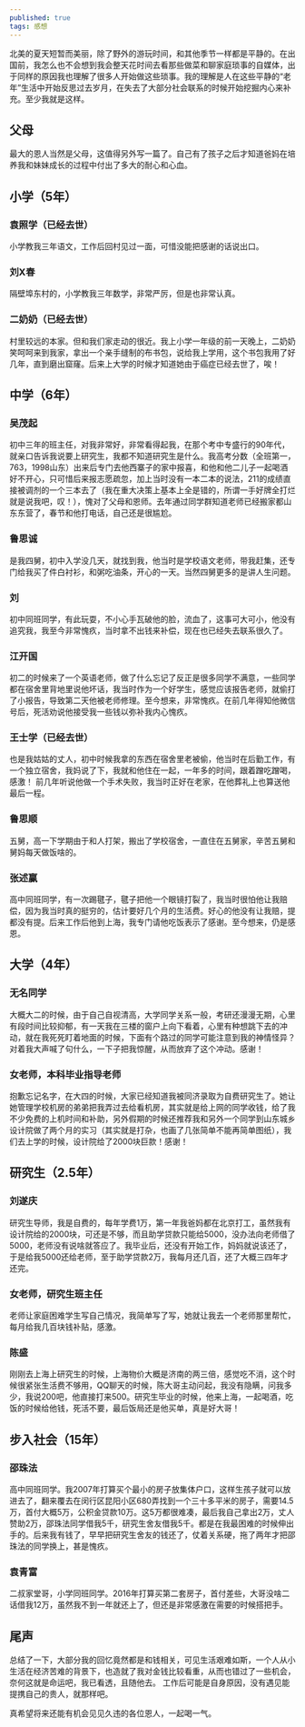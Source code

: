 ```yaml
---
published: true
tags: 感想
---
```


北美的夏天短暂而美丽，除了野外的游玩时间，和其他季节一样都是平静的。在出国前，我怎么也不会想到我会整天花时间去看那些做菜和聊家庭琐事的自媒体，出于同样的原因我也理解了很多人开始做这些琐事。我的理解是人在这些平静的“老年”生活中开始反思过去岁月，在失去了大部分社会联系的时候开始挖掘内心来补充。至少我就是这样。

## 父母

最大的恩人当然是父母，这值得另外写一篇了。自己有了孩子之后才知道爸妈在培养我和妹妹成长的过程中付出了多大的耐心和心血。

## 小学（5年）

### 袁照学（已经去世）

小学教我三年语文，工作后回村见过一面，可惜没能把感谢的话说出口。

### 刘X春

隔壁埠东村的，小学教我三年数学，非常严厉，但是也非常认真。

### 二奶奶（已经去世）

村里较远的本家。但和我们家走动的很近。我上小学一年级的前一天晚上，二奶奶笑呵呵来到我家，拿出一个亲手缝制的布书包，说给我上学用，这个书包我用了好几年，直到磨出窟窿。后来上大学的时候才知道她由于癌症已经去世了，唉！

## 中学（6年）

### 吴茂起

初中三年的班主任，对我非常好，非常看得起我，在那个考中专盛行的90年代，就亲口告诉我说要上研究生，我都不知道研究生是什么。我高考分数（全班第一，763，1998山东）出来后专门去他西寨子的家中报喜，和他和他二儿子一起喝酒好不开心，只可惜后来报志愿疏忽，加上当时没有一本二本的说法，211的成绩直接被调剂的一个三本去了（我在重大决策上基本上全是错的，所谓一手好牌全打烂就是说我吧，叹！），愧对了父母和恩师。去年通过同学群知道老师已经搬家都山东东营了，春节和他打电话，自己还是很尴尬。

### 鲁思诚

是我四舅，初中入学没几天，就找到我，他当时是学校语文老师，带我赶集，还专门给我买了件白衬衫，和粥吃油条，开心的一天。当然四舅更多的是讲人生问题。

### 刘

初中同班同学，有此玩耍，不小心手瓦破他的脸，流血了，这事可大可小，他没有追究我，我至今非常愧疚，当时拿不出钱来补偿，现在也已经失去联系很久了。

### 江开国

初二的时候来了一个英语老师，做了什么忘记了反正是很多同学不满意，一些同学都在宿舍里背地里说他坏话，我当时作为一个好学生，感觉应该报告老师，就偷打了小报告，导致第二天他被老师修理。至今想来，非常愧疚。在前几年得知他微信号后，死活劝说他接受我一些钱以弥补我内心愧疚。

### 王士学（已经去世）

也是我姑姑的丈人，初中时候我拿的东西在宿舍里老被偷，他当时在后勤工作，有一个独立宿舍，我妈说了下，我就和他住在一起，一年多的时间，跟着蹭吃蹭喝，感激！ 前几年听说他做一个手术失败，我当时正好在老家，在他葬礼上也算送他最后一程。

### 鲁思顺

五舅，高一下学期由于和人打架，搬出了学校宿舍，一直住在五舅家，辛苦五舅和舅妈每天做饭啥的。

### 张述赢

高中同班同学，有一次踢毽子，毽子把他一个眼镜打裂了，我当时很怕他让我赔偿，因为我当时真的挺穷的，估计要好几个月的生活费。好心的他没有让我赔，提都没有提。后来工作后他到上海，我专门请他吃饭表示了感谢。至今想来，仍是感恩。

## 大学（4年）

### 无名同学

大概大二的时候，由于自己自视清高，大学同学关系一般，考研还漫漫无期，心里有段时间比较抑郁，有一天我在三楼的窗户上向下看着，心里有种想跳下去的冲动，就在我死死盯着地面的时候，下面有个路过的同学可能注意到我的神情怪异？ 对着我大声喊了句什么，一下子把我惊醒，从而放弃了这个冲动。感谢！

### 女老师，本科毕业指导老师

抱歉忘记名字，在大四的时候，大家已经知道我被同济录取为自费研究生了。她让她管理学校机房的弟弟把我弄过去给看机房，其实就是给上网的同学收钱，给了我不少免费的上机时间和补助，另外假期的时候还推荐我和另外一个同学到山东城乡设计院做了两个月的实习（其实就是打杂，也画了几张简单不能再简单图纸），我们去上学的时候，设计院给了2000块巨款！感谢！

## 研究生（2.5年）

### 刘遂庆

研究生导师，我是自费的，每年学费1万，第一年我爸妈都在北京打工，虽然我有设计院给的2000块，可还是不够，而且助学贷款只能给5000，没办法向老师借了5000，老师没有说啥就答应了。我毕业后，还没有开始工作，妈妈就说该还了，于是给我5000还给老师，至于助学贷款2万，我每月还几百，还了大概三四年才还完。

### 女老师，研究生班主任

老师让家庭困难学生写自己情况，我简单写了写，她就让我去一个老师那里帮忙，每月给我几百块钱补贴，感激。

### 陈盛

刚刚去上海上研究生的时候，上海物价大概是济南的两三倍，感觉吃不消，这个时候很紧张生活费不够用，QQ聊天的时候，陈大哥主动问起，我没有隐瞒，问我多少，我说200吧，他直接打来500。研究生毕业的时候，他来上海，一起喝酒，吃饭的时候给他钱，死活不要，最后饭局还是他买单，真是好大哥！

## 步入社会（15年）

### 邵珠法

高中同班同学。我2007年打算买个最小的房子放集体户口，这样生孩子就可以放进去了，翻来覆去在闵行区昆阳小区680弄找到一个三十多平米的房子，需要14.5万，首付大概5万，公积金贷款10万。这5万都很难凑，最后我自己拿出2万，丈人赞助2万，邵珠法同学借我5千，研究生舍友借我5千。都是在我最困难的时候伸出手的。后来我有钱了，早早把研究生舍友的钱还了，仗着关系硬，拖了两年才把邵珠法的同学换上，甚是愧疚。

### 袁青富

二叔家堂哥，小学同班同学。2016年打算买第二套房子，首付差些，大哥没啥二话借我12万，虽然我不到一年就还上了，但还是非常感激在需要的时候搭把手。


## 尾声

总结了一下，大部分我的回忆竟然都是和钱相关，可见生活艰难如斯，一个人从小生活在经济苦难的背景下，也造就了我对金钱比较看重，从而也错过了一些机会，奈何这就是命运吧，我已看透，且随他去。 工作后可能是自身原因，没有遇见能提携自己的贵人，就那样吧。

真希望将来还能有机会见见久违的各位恩人，一起喝一气。
